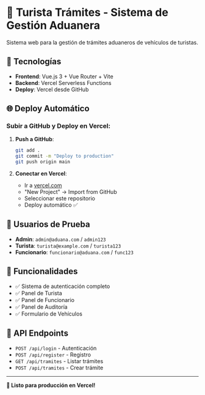 # 🚢 Turista Trámites - Sistema de Gestión Aduanera

Sistema web para la gestión de trámites aduaneros de vehículos de turistas.

## 🚀 Tecnologías

- **Frontend**: Vue.js 3 + Vue Router + Vite
- **Backend**: Vercel Serverless Functions
- **Deploy**: Vercel desde GitHub

## 🌐 Deploy Automático

### Subir a GitHub y Deploy en Vercel:

1. **Push a GitHub**:
   ```bash
   git add .
   git commit -m "Deploy to production"
   git push origin main
   ```

2. **Conectar en Vercel**:
   - Ir a [vercel.com](https://vercel.com)
   - "New Project" → Import from GitHub
   - Seleccionar este repositorio
   - Deploy automático ✅

## 👥 Usuarios de Prueba

- **Admin**: `admin@aduana.com` / `admin123`
- **Turista**: `turista@example.com` / `turista123`
- **Funcionario**: `funcionario@aduana.com` / `func123`

## 🎯 Funcionalidades

- ✅ Sistema de autenticación completo
- ✅ Panel de Turista
- ✅ Panel de Funcionario  
- ✅ Panel de Auditoría
- ✅ Formulario de Vehículos

## 📡 API Endpoints

- `POST /api/login` - Autenticación
- `POST /api/register` - Registro
- `GET /api/tramites` - Listar trámites
- `POST /api/tramites` - Crear trámite

---

**🚀 Listo para producción en Vercel!**
